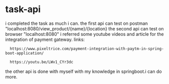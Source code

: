 # task-api
i completed the task as much i can.
the first api can test on postman "localhost:8080/view_product/{name}/{location}
the second api can test on browser "localhost:8080"
i referred some youtube videos and article for the integration of payment gateway.
links:
  
      https://www.pixeltrice.com/payment-integration-with-paytm-in-spring-boot-application/

      https://youtu.be/LWv1_CYr3dc
the other api is done with myself with my  knowledge in springboot.i can do  more.

